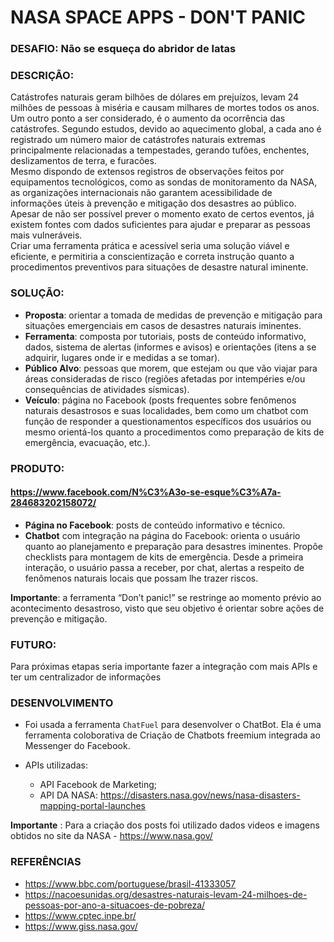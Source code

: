 # NASA SPACE APPS - DON'T PANIC

### DESAFIO: Não se esqueça do abridor de latas



### DESCRIÇÃO: 

Catástrofes naturais geram bilhões de dólares em prejuízos, levam 24 milhões de pessoas à miséria e causam milhares de mortes todos os anos.  
Um outro ponto a ser considerado, é o aumento da ocorrência das catástrofes. Segundo estudos, devido ao aquecimento global, a cada ano é registrado um número maior de catástrofes naturais extremas principalmente relacionadas a tempestades, gerando tufões, enchentes, deslizamentos de terra, e furacões.  
Mesmo dispondo de extensos registros de observações feitos por equipamentos tecnológicos, como as sondas de monitoramento da NASA, as organizações internacionais não garantem acessibilidade de informações úteis à prevenção e mitigação dos desastres ao público.  
Apesar de não ser possível prever o momento exato de certos eventos, já existem fontes com dados suficientes para ajudar e preparar as pessoas mais vulneráveis.  
Criar uma ferramenta prática e acessível seria uma solução viável e eficiente, e permitiria a conscientização e correta instrução quanto a procedimentos preventivos para situações de desastre natural iminente. 



### SOLUÇÃO:

* **Proposta**: orientar a tomada de medidas de prevenção e mitigação para situações emergenciais em casos de desastres naturais iminentes.  
* **Ferramenta**: composta por tutoriais, posts de conteúdo informativo, dados, sistema de alertas (informes e avisos) e orientações (itens a se adquirir, lugares onde ir e medidas a se tomar).  
* **Público Alvo**: pessoas que morem, que estejam ou que vão viajar para áreas consideradas de risco (regiões afetadas por intempéries e/ou consequências de atividades sísmicas).  
* **Veículo**: página no Facebook (posts frequentes sobre fenômenos naturais desastrosos e suas localidades, bem como um chatbot com função de responder a questionamentos específicos dos usuários ou mesmo orientá-los quanto a procedimentos como preparação de kits de emergência, evacuação, etc.). 



### PRODUTO:

#### https://www.facebook.com/N%C3%A3o-se-esque%C3%A7a-284683202158072/

* **Página no Facebook**: posts de conteúdo informativo e técnico.
* **Chatbot** com integração na página do Facebook: orienta o usuário quanto ao planejamento e preparação para desastres iminentes. Propõe checklists para montagem de kits de emergência. Desde a primeira interação, o usuário passa a receber, por chat, alertas a respeito de fenômenos naturais locais que possam lhe trazer riscos. 

**Importante**: a ferramenta “Don’t panic!” se restringe ao momento prévio ao acontecimento desastroso, visto que seu objetivo é orientar sobre ações de prevenção e mitigação.



### FUTURO:

Para próximas etapas seria importante fazer a integração com mais APIs e ter um centralizador de informações


### DESENVOLVIMENTO


* Foi usada a ferramenta `ChatFuel` para desenvolver o ChatBot. Ela é uma ferramenta coloborativa de Criação de Chatbots freemium integrada ao Messenger do Facebook.

* APIs utilizadas:
  - API Facebook de Marketing;
  - API DA NASA: https://disasters.nasa.gov/news/nasa-disasters-mapping-portal-launches


**Importante** : Para a criação dos posts foi utilizado dados videos e imagens obtidos no site da NASA - https://www.nasa.gov/




### REFERÊNCIAS

* https://www.bbc.com/portuguese/brasil-41333057
* https://nacoesunidas.org/desastres-naturais-levam-24-milhoes-de-pessoas-por-ano-a-situacoes-de-pobreza/
* https://www.cptec.inpe.br/
* https://www.giss.nasa.gov/